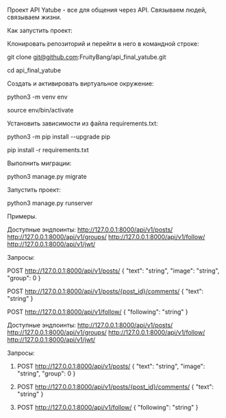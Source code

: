 Проект API Yatube - все для общения через API. Связываем людей, связываем жизни.

Как запустить проект:

Клонировать репозиторий и перейти в него в командной строке:

git clone git@github.com:FruityBang/api_final_yatube.git

cd api_final_yatube

Cоздать и активировать виртуальное окружение:

python3 -m venv env

source env/bin/activate

Установить зависимости из файла requirements.txt:

python3 -m pip install --upgrade pip

pip install -r requirements.txt

Выполнить миграции:

python3 manage.py migrate

Запустить проект:

python3 manage.py runserver

Примеры.

Доступные эндпоинты: http://127.0.0.1:8000/api/v1/posts/ http://127.0.0.1:8000/api/v1/groups/ http://127.0.0.1:8000/api/v1/follow/ http://127.0.0.1:8000/api/v1/jwt/

Запросы:

POST http://127.0.0.1:8000/api/v1/posts/ { "text": "string", "image": "string", "group": 0 }

POST http://127.0.0.1:8000/api/v1/posts/{post_id}/comments/ { "text": "string" }

POST http://127.0.0.1:8000/api/v1/follow/ { "following": "string" }


Доступные эндпоинты:
http://127.0.0.1:8000/api/v1/posts/
http://127.0.0.1:8000/api/v1/groups/
http://127.0.0.1:8000/api/v1/follow/
http://127.0.0.1:8000/api/v1/jwt/

Запросы:

1. POST http://127.0.0.1:8000/api/v1/posts/
{
"text": "string",
"image": "string",
"group": 0
}

2. POST http://127.0.0.1:8000/api/v1/posts/{post_id}/comments/
{
"text": "string"
}

3. POST http://127.0.0.1:8000/api/v1/follow/
{
"following": "string"
}
